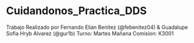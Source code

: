# Cuidandonos_Practica_DDS
Trabajo Realizado por 
Fernando Elian Benitez (@febenitez04) & Guadalupe Sofia Hryb Alvarez (@gur1b)
Turno: Martes Mañana
Comision: K3001
